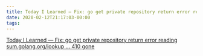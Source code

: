 ```yaml
---
title: Today I Learned — Fix: go get private repository return error reading sum.golang.org/lookup … 410 gone
date: 2020-02-12T21:17:03-00:00
tags:
---
```


[Today I Learned — Fix: go get private repository return error reading sum.golang.org/lookup … 410 gone](https://medium.com/mabar/today-i-learned-fix-go-get-private-repository-return-error-reading-sum-golang-org-lookup-93058a058dd8)
